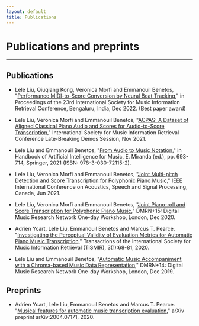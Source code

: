 ```yaml
---
layout: default
title: Publications
---
```


# Publications and preprints

---

## <i class="fa fa-music" aria-hidden="true"></i> Publications

- Lele Liu, Qiuqiang Kong, Veronica Morfi and Emmanouil Benetos, "[Performance MIDI-to-Score Conversion by Neural Beat Tracking](https://www.turing.ac.uk/sites/default/files/2022-09/midi_quantisation_paper_ismir_2022_0.pdf)," in Proceedings of the 23rd International Society for Music Information Retrieval Conference, Bengaluru, India, Dec 2022. (Best paper award)

- Lele Liu, Veronica Morfi and Emmanouil Benetos, "[ACPAS: A Dataset of Aligned Classical Piano Audio and Scores for Audio-to-Score Transcription](https://archives.ismir.net/ismir2021/latebreaking/000013.pdf)," International Society for Music Information Retrieval Conference Late-Breaking Demos Session, Nov 2021.

- Lele Liu and Emmanouil Benetos, "[From Audio to Music Notation](https://link.springer.com/chapter/10.1007/978-3-030-72116-9_24)," in Handbook of Artificial Intelligence for Music, E. Miranda (ed.), pp. 693-714, Springer, 2021 (ISBN: 978-3-030-72115-2).

- Lele Liu, Veronica Morfi and Emmanouil Benetos, "[Joint Multi-pitch Detection and Score Transcription for Polyphonic Piano Music](https://ieeexplore.ieee.org/document/9413601)," IEEE International Conference on Acoustics, Speech and Signal Processing, Canada, Jun 2021.

- Lele Liu, Veronica Morfi and Emmanouil Benetos, "[Joint Piano-roll and Score Transcription for Polyphonic Piano Music](https://qmro.qmul.ac.uk/xmlui/bitstream/handle/123456789/70433/Liu%20Joint%20Piano-roll%20and%202020%20Published.pdf?sequence=2)," DMRN+15: Digital Music Research Network One-day Workshop, London, Dec 2020.

- Adrien Ycart, Lele Liu, Emmanouil Benetos and Marcus T. Pearce. "[Investigating the Perceptual Validity of Evaluation Metrics for Automatic Piano Music Transcription](https://transactions.ismir.net/articles/10.5334/tismir.57)," Transactions of the International Society for Music Information Retrieval (TISMIR), 3(1):68-81, 2020.

- Lele Liu and Emmanouil Benetos, "[Automatic Music Accompaniment with a Chroma-based Music Data Representation](https://qmro.qmul.ac.uk/xmlui/bitstream/handle/123456789/62518/Liu%20Automatic%20Music%20Accompaniment%202019%20Accepted.pdf?sequence=2)," DMRN+14: Digital Music Research Network One-day Workshop, London, Dec 2019.

## <i class="fa fa-music" aria-hidden="true"></i> Preprints

- Adrien Ycart, Lele Liu, Emmanouil Benetos and Marcus T. Pearce. "[Musical features for automatic music transcription evaluation](https://arxiv.org/abs/2004.07171)," arXiv preprint arXiv:2004.07171, 2020.